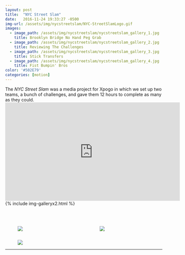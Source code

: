 ```yaml
---
layout: post
title:  "NYC Street Slam"
date:   2016-11-24 19:33:27 -0500
img-url: /assets/img/nycstreetslam/NYC-StreetSlamLogo.gif
images:
  - image_path: /assets/img/nycstreetslam/nycstreetslam_gallery_1.jpg
    title: Brooklyn Bridge No Hand Peg Grab
  - image_path: /assets/img/nycstreetslam/nycstreetslam_gallery_2.jpg
    title: Reviewing The Challenges
  - image_path: /assets/img/nycstreetslam/nycstreetslam_gallery_3.jpg
    title: Stick Transfers
  - image_path: /assets/img/nycstreetslam/nycstreetslam_gallery_4.jpg
    title: Fist Bumpin' Bros
color: '#502E79'
categories: [motion]
---
```


<div class="project_text">
The <em>NYC Street Slam</em> was a media project for Xpogo in which we set up two teams, a bunch of challenges, and gave them 12 hours to complete as many as they could.
</div>


<div class="project_embed">
<iframe width="560" height="315" src="https://www.youtube.com/embed/nw96UHwd3Cw" frameborder="0" allow="accelerometer; autoplay; encrypted-media; gyroscope; picture-in-picture" allowfullscreen></iframe>
</div>

<div class="project_fancy_gallery" style="background-image: url('/assets/img/nycstreetslam/nycstreetslam_mapgbg.jpg');">
{% include img-galleryx2.html %}
</div>

<div class="project_text">

</div>

<div class="project_img_gallery" style="padding-top: 50px;">
<div class="columns is-tablet">
  <div class="column is-half-tablet">
  <figure class="image">
      <img src="{{site.url}}/assets/img/nycstreetslam/nycstreetslam_map.gif">
  </figure>
  </div>
  <div class="column is-half-tablet">
  <figure class="image">
      <img src="{{site.url}}/assets/img/nycstreetslam/nycstreetslam_names.gif">
  </figure>
  </div>
</div>
</div>

<div class="project_text">
<figure class="image">
    <img src="{{site.url}}/assets/img/nycstreetslam/nycstreetslam_gallery_5.jpg">
</figure>
</div>

<hr class="project_end">
